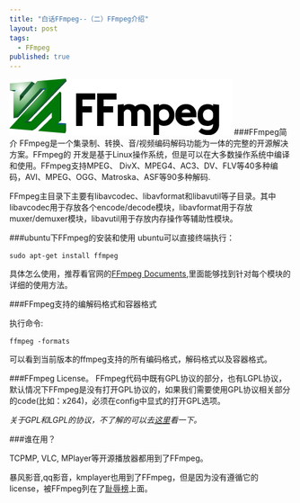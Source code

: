 ```yaml
---
title: "白话FFmpeg--（二）FFmpeg介绍"
layout: post
tags: 
  - FFmpeg
published: true
---
```


![ffmpeg-logo](/media/files/2013/08/29/ffmpeg-logo.png)
###FFmpeg简介
FFmpeg是一个集录制、转换、音/视频编码解码功能为一体的完整的开源解决方案。FFmpeg的
开发是基于Linux操作系统，但是可以在大多数操作系统中编译和使用。FFmpeg支持MPEG、
DivX、MPEG4、AC3、DV、FLV等40多种编码，AVI、MPEG、OGG、Matroska、ASF等90多种解码.

FFmpeg主目录下主要有libavcodec、libavformat和libavutil等子目录。其中libavcodec用于存放各个encode/decode模块，libavformat用于存放muxer/demuxer模块，libavutil用于存放内存操作等辅助性模块。

###ubuntu下FFmpeg的安装和使用
ubuntu可以直接终端执行：

    sudo apt-get install ffmpeg

具体怎么使用，推荐看官网的[FFmpeg Documents](http://ffmpeg.org/documentation.html),里面能够找到针对每个模块的详细的使用方法。

###FFmpeg支持的编解码格式和容器格式

执行命令: 

    ffmpeg -formats

可以看到当前版本的ffmpeg支持的所有编码格式，解码格式以及容器格式。

###FFmpeg License。
FFmpeg代码中既有GPL协议的部分，也有LGPL协议，默认情况下FFmpeg是没有打开GPL协议的，如果我们需要使用GPL协议相关部分的code(比如：x264)，必须在config中显式的打开GPL选项。

*关于GPL和LGPL的协议，不了解的可以去[这里](http://www.gnu.org/licenses/licenses.html)看一下。*

###谁在用？

TCPMP, VLC, MPlayer等开源播放器都用到了FFmpeg。

暴风影音,qq影音，kmplayer也用到了FFmpeg，但是因为没有遵循它的license，被FFmpeg列在了[耻辱榜](http://www.ffmpeg.org/shame.html)上面。